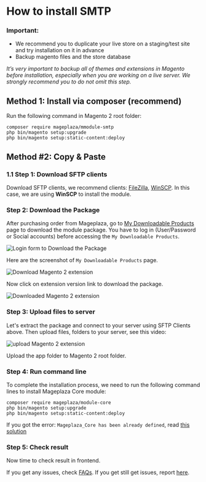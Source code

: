 How to install SMTP
================================

### Important: 

- We recommend you to duplicate your live store on a staging/test site and try installation on it in advance
- Backup magento files and the store database

*It’s very important to backup all of themes and extensions in Magento before installation, especially when you are working on a live server. We strongly recommend you to do not omit this step.*


## Method 1: Install via composer (recommend)

Run the following command in Magento 2 root folder:

```
composer require mageplaza/mmodule-smtp
php bin/magento setup:upgrade
php bin/magento setup:static-content:deploy
```


## Method #2: Copy & Paste

### 1.1 Step 1: Download SFTP clients

Download SFTP clients, we recommend clients: <a href="https://filezilla-project.org/download.php" rel="nofollow">FileZilla</a>, <a href="https://winscp.net/eng/download.php" rel="nofollow">WinSCP</a>. In this case, we are using **WinSCP** to install the module.

### Step 2: Download the Package

After purchasing order from Mageplaza, go to <a href="https://store.mageplaza.com/downloadable/customer/products/" target="_blank">My Downloadable Products</a> page to download the module package. You have to log in (User/Password or Social accounts) before accessing the `My Downloadable Products`.

![Login form to Download the Package](https://cdn.mageplaza.com/media/general/XLDM5l7.png)

Here are the screenshot of `My Downloadable Products` page.

![Download Magento 2 extension](https://cdn.mageplaza.com/media/general/e7bwTUF.png) 

Now click on extension version link to download the package. 

![Downloaded Magento 2 extension](https://cdn.mageplaza.com/media/general/pdbYAoU.png)

### Step 3: Upload files to server

Let's extract the package and connect to your server using SFTP Clients above.
Then upload files, folders to your server, see this video:

![upload Magento 2 extension](https://cdn.mageplaza.com/media/general/01LVyw5.gif)

Upload the app folder to Magento 2 root folder.

### Step 4: Run command line

To complete the installation process, we need to run the following command lines to install Mageplaza Core module:

```
composer require mageplaza/module-core
php bin/magento setup:upgrade
php bin/magento setup:static-content:deploy
```


If you got the error: `Mageplaza_Core has been already defined`, read [this solution](https://github.com/mageplaza/module-core/issues/3)


### Step 5: Check result

Now time to check result in frontend.

If you get any issues, check [FAQs](https://www.mageplaza.com/faqs/social-login/). If you get still get issues, report [here](https://github.com/mageplaza/magento-2-social-login/issues).


